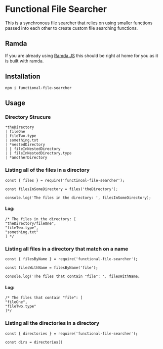 # Functional File Searcher #

This is a synchronous file searcher that relies on using smaller functions passed into each other to create custom file searching functions.

## Ramda ##

If you are already using [Ramda JS](http://ramdajs.com "To Ramda!") this should be right at home for you as it is built with ramda. 

## Installation ##

```
npm i functional-file-searcher
```

## Usage ##

### Directory Strucure ###

```
*theDirectory
| fileOne 
| fileTwo.type
| something.txt
| *nestedDirectory
| | fileInNestedDirectory
| | fileInNestedDirectory.type
| *anotherDirectory
```

### Listing all of the files in a directory ###

```
const { files } = require('functinoal-file-searcher');

const filesInSomeDirectory = files('theDirectory');

console.log('The files in the directory: ', filesInSomeDirectory);
```

#### Log: ####

```
/* The files in the directory: [
"theDirectory/fileOne",
"fileTwo.type",
"something.txt"
] */
```

### Listing all files in a directory that match on a name ###

```
const { filesByName } = require('functional-file-searcher');

const filesWithName = filesByName('file');

console.log('The files that contain "file": ', filesWithName;
```

#### Log: ####

```
/* The files that contain "file": [
"fileOne",
"fileTwo.type"
]*/
```

### Listing all the directories in a directory ###
```
const { directories } = require('functional-file-searcher');

const dirs = directories()
```
